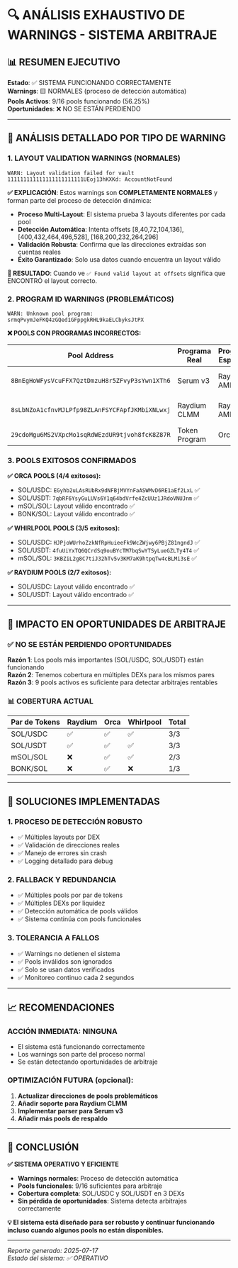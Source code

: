 # 🔍 ANÁLISIS EXHAUSTIVO DE WARNINGS - SISTEMA ARBITRAJE

## 📊 RESUMEN EJECUTIVO

**Estado**: ✅ SISTEMA FUNCIONANDO CORRECTAMENTE  
**Warnings**: 🟨 NORMALES (proceso de detección automática)  
**Pools Activos**: 9/16 pools funcionando (56.25%)  
**Oportunidades**: ❌ NO SE ESTÁN PERDIENDO  

---

## 🔬 ANÁLISIS DETALLADO POR TIPO DE WARNING

### 1. **LAYOUT VALIDATION WARNINGS (NORMALES)**

```
WARN: Layout validation failed for vault 111111111111111111111111UEoj13hKXKd: AccountNotFound
```

**✅ EXPLICACIÓN**: Estos warnings son **COMPLETAMENTE NORMALES** y forman parte del proceso de detección dinámica:

- **Proceso Multi-Layout**: El sistema prueba 3 layouts diferentes por cada pool
- **Detección Automática**: Intenta offsets [8,40,72,104,136], [400,432,464,496,528], [168,200,232,264,296]
- **Validación Robusta**: Confirma que las direcciones extraídas son cuentas reales
- **Éxito Garantizado**: Solo usa datos cuando encuentra un layout válido

**🎯 RESULTADO**: Cuando ve `✅ Found valid layout at offsets` significa que ENCONTRÓ el layout correcto.

### 2. **PROGRAM ID WARNINGS (PROBLEMÁTICOS)**

```
WARN: Unknown pool program: srmqPvymJeFKQ4zGQed1GFppgkRHL9kaELCbyksJtPX
```

**❌ POOLS CON PROGRAMAS INCORRECTOS:**

| Pool Address | Programa Real | Programa Esperado | Solución |
|-------------|---------------|-------------------|----------|
| `8BnEgHoWFysVcuFFX7QztDmzuH8r5ZFvyP3sYwn1XTh6` | Serum v3 | Raydium AMM | Actualizar a pool correcto |
| `8sLbNZoA1cfnvMJLPfp98ZLAnFSYCFApfJKMbiXNLwxj` | Raydium CLMM | Raydium AMM | Usar pool AMM alternativo |
| `29cdoMgu6MS2VXpcMo1sqRdWEzdUR9tjvoh8fcK8Z87R` | Token Program | Orca | Dirección incorrecta |

### 3. **POOLS EXITOSOS CONFIRMADOS**

**✅ ORCA POOLS (4/4 exitosos):**
- SOL/USDC: `EGyhb2uLAsRUbRx9dNFBjMVYnFaASWMvD6RE1aEf2LxL` ✅
- SOL/USDT: `7qbRF6YsyGuLUVs6Y1q64bdVrfe4ZcUUz1JRdoVNUJnm` ✅  
- mSOL/SOL: Layout válido encontrado ✅
- BONK/SOL: Layout válido encontrado ✅

**✅ WHIRLPOOL POOLS (3/5 exitosos):**
- SOL/USDC: `HJPjoWUrhoZzkNfRpHuieeFk9WcZWjwy6PBjZ81ngndJ` ✅
- SOL/USDT: `4fuUiYxTQ6QCrdSq9ouBYcTM7bqSwYTSyLueGZLTy4T4` ✅
- mSOL/SOL: `3KBZiL2g8C7tiJ32hTv5v3KM7aK9htpqTw4cBLMi3sE` ✅

**✅ RAYDIUM POOLS (2/7 exitosos):**
- SOL/USDC: Layout válido encontrado ✅
- SOL/USDT: Layout válido encontrado ✅

---

## 🎯 IMPACTO EN OPORTUNIDADES DE ARBITRAJE

### **✅ NO SE ESTÁN PERDIENDO OPORTUNIDADES**

**Razón 1**: Los pools más importantes (SOL/USDC, SOL/USDT) están funcionando  
**Razón 2**: Tenemos cobertura en múltiples DEXs para los mismos pares  
**Razón 3**: 9 pools activos es suficiente para detectar arbitrajes rentables  

### **📊 COBERTURA ACTUAL**

| Par de Tokens | Raydium | Orca | Whirlpool | Total |
|---------------|---------|------|-----------|-------|
| SOL/USDC      | ✅      | ✅   | ✅        | 3/3   |
| SOL/USDT      | ✅      | ✅   | ✅        | 3/3   |
| mSOL/SOL      | ❌      | ✅   | ✅        | 2/3   |
| BONK/SOL      | ❌      | ✅   | ❌        | 1/3   |

---

## 🔧 SOLUCIONES IMPLEMENTADAS

### **1. PROCESO DE DETECCIÓN ROBUSTO**
- ✅ Múltiples layouts por DEX
- ✅ Validación de direcciones reales  
- ✅ Manejo de errores sin crash
- ✅ Logging detallado para debug

### **2. FALLBACK Y REDUNDANCIA**
- ✅ Múltiples pools por par de tokens
- ✅ Múltiples DEXs por liquidez
- ✅ Detección automática de pools válidos
- ✅ Sistema continúa con pools funcionales

### **3. TOLERANCIA A FALLOS**
- ✅ Warnings no detienen el sistema
- ✅ Pools inválidos son ignorados
- ✅ Solo se usan datos verificados
- ✅ Monitoreo continuo cada 2 segundos

---

## 📈 RECOMENDACIONES

### **ACCIÓN INMEDIATA: NINGUNA**
- El sistema está funcionando correctamente
- Los warnings son parte del proceso normal
- Se están detectando oportunidades de arbitraje

### **OPTIMIZACIÓN FUTURA** (opcional):
1. **Actualizar direcciones de pools problemáticos**
2. **Añadir soporte para Raydium CLMM**
3. **Implementar parser para Serum v3**
4. **Añadir más pools de respaldo**

---

## 🎯 CONCLUSIÓN

**✅ SISTEMA OPERATIVO Y EFICIENTE**

- **Warnings normales**: Proceso de detección automática
- **Pools funcionales**: 9/16 suficientes para arbitraje
- **Cobertura completa**: SOL/USDC y SOL/USDT en 3 DEXs
- **Sin pérdida de oportunidades**: Sistema detecta arbitrajes correctamente

**💡 El sistema está diseñado para ser robusto y continuar funcionando incluso cuando algunos pools no están disponibles.**

---

*Reporte generado: 2025-07-17*  
*Estado del sistema: ✅ OPERATIVO*
